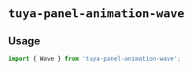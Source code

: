 # `tuya-panel-animation-wave`

## Usage

```jsx
import { Wave } from 'tuya-panel-animation-wave';
```
